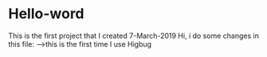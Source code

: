# Hello-word
This is the first project that I created 7-March-2019
Hi, i do some changes in this file:
-->this is the first time I use Higbug
